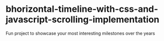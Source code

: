 # bhorizontal-timeline-with-css-and-javascript-scrolling-implementation
Fun project to showcase your most interesting milestones over the years
